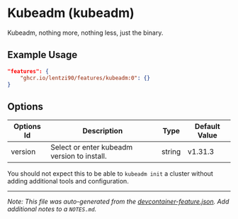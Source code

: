 
# Kubeadm (kubeadm)

Kubeadm, nothing more, nothing less, just the binary.

## Example Usage

```json
"features": {
    "ghcr.io/lentzi90/features/kubeadm:0": {}
}
```

## Options

| Options Id | Description | Type | Default Value |
|-----|-----|-----|-----|
| version | Select or enter kubeadm version to install. | string | v1.31.3 |

You should not expect this to be able to `kubeadm init` a cluster without adding additional tools and configuration.


---

_Note: This file was auto-generated from the [devcontainer-feature.json](https://github.com/lentzi90/features/blob/main/src/kubeadm/devcontainer-feature.json).  Add additional notes to a `NOTES.md`._
